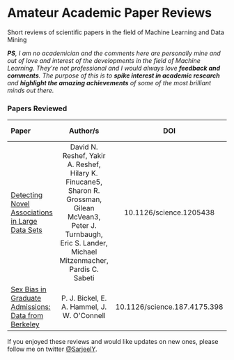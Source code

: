 # Amateur Academic Paper Reviews

Short reviews of scientific papers in the field of Machine Learning and Data Mining

_**PS**, I am no academician and the comments here are personally mine and out of love and interest of the developments in the field of Machine Learning. They're not professional and I would always love **feedback and comments**. The purpose of this is to **spike interest in academic research** and **highlight the amazing achievements** of some of the most brilliant minds out there._

### Papers Reviewed

| Paper                                                                                                     |                                                                               Author/s                                                                                |             DOI              |               Review No.                |
| :-------------------------------------------------------------------------------------------------------- | :-------------------------------------------------------------------------------------------------------------------------------------------------------------------: | :--------------------------: | :-------------------------------------: |
| [Detecting Novel Associations in Large Data Sets](http://science.sciencemag.org/content/334/6062/1518)    | David N. Reshef, Yakir A. Reshef, Hilary K. Finucane5, Sharon R. Grossman, Gilean McVean3, Peter J. Turnbaugh, Eric S. Lander, Michael Mitzenmacher, Pardis C. Sabeti |   10.1126/science.1205438    | [Review_1](.//Review_1/Reshef_et_al.md) |
| [Sex Bias in Graduate Admissions: Data from Berkeley](http://science.sciencemag.org/content/187/4175/398) |                                                              P. J. Bickel, E. A. Hammel, J. W. O'Connell                                                              | 10.1126/science.187.4175.398 | [Review_2](.//Review_2/Bickel_et_al.md) |

If you enjoyed these reviews and would like updates on new ones, please follow me on twitter [@SarjeelY](https://twitter.com/SarjeelY).
